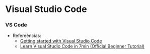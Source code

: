 # Visual Studio Code

### VS Code

- Refereências:
  - [Getting started with Visual Studio Code](https://code.visualstudio.com/docs/introvideos/basics)
  - [Learn Visual Studio Code in 7min (Official Beginner Tutorial)](https://www.youtube.com/watch?v=B-s71n0dHUk)